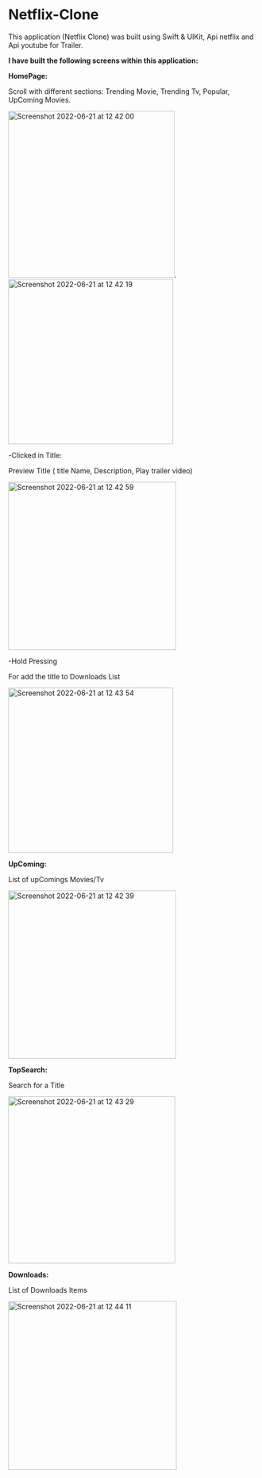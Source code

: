 # Netflix-Clone

This application (Netflix Clone) was built using Swift & UIKit, Api netflix and Api youtube for Trailer.

**I have built the following screens within this application:**
 
**HomePage:**

Scroll with different sections: Trending Movie, Trending Tv, Popular, UpComing Movies.

<img width="335" alt="Screenshot 2022-06-21 at 12 42 00" src="https://user-images.githubusercontent.com/97193403/174800787-77e6c0b6-a543-4205-b746-2abc66e87e00.png">. <img width="332" alt="Screenshot 2022-06-21 at 12 42 19" src="https://user-images.githubusercontent.com/97193403/174801092-d54a9056-63e5-42a0-a8d5-5808eea41757.png">

-Clicked in Title:

Preview Title ( title Name, Description, Play trailer video)

<img width="338" alt="Screenshot 2022-06-21 at 12 42 59" src="https://user-images.githubusercontent.com/97193403/174803543-8e7c6666-735f-4dff-913d-c37011350a4c.png">


-Hold Pressing 

For add the title to Downloads List

<img width="332" alt="Screenshot 2022-06-21 at 12 43 54" src="https://user-images.githubusercontent.com/97193403/174802391-ba0f642e-071b-4943-a19f-c2ad4a4cf9b4.png">




**UpComing:**

List of upComings Movies/Tv

<img width="338" alt="Screenshot 2022-06-21 at 12 42 39" src="https://user-images.githubusercontent.com/97193403/174801648-26127c5c-d149-43de-8900-36a44e377a11.png">


**TopSearch:** 

Search for a Title

<img width="336" alt="Screenshot 2022-06-21 at 12 43 29" src="https://user-images.githubusercontent.com/97193403/174801753-96cab5a0-a74d-4d1a-b173-a0310e439ecc.png">


**Downloads:**

List of Downloads Items

<img width="339" alt="Screenshot 2022-06-21 at 12 44 11" src="https://user-images.githubusercontent.com/97193403/174802782-ff9cabd1-df79-455a-9321-91f9012be957.png">

